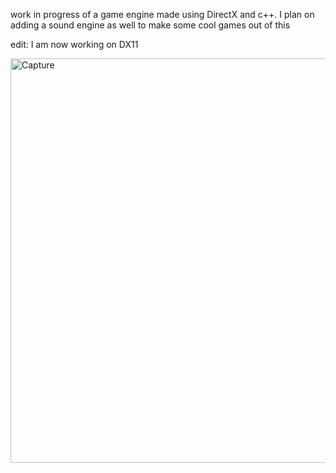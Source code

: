 work in progress of a game engine made using DirectX and c++. I plan on adding a sound engine as well to make some cool games out of this

edit: I am now working on DX11

<img width="647" alt="Capture" src="https://user-images.githubusercontent.com/45408021/157507297-47a23792-c6c9-4e76-89c7-09ddddc1c91a.PNG">
